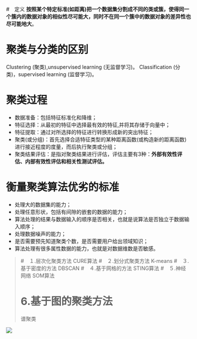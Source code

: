 #　定义
**按照某个特定标准(如距离)把一个数据集分割成不同的类或簇，使得同一个簇内的数据对象的相似性尽可能大，同时不在同一个簇中的数据对象的差异性也尽可能地大**。

# 聚类与分类的区别
Clustering (聚类),unsupervised learning (无监督学习)。
Classification (分类)，supervised learning (监督学习)。

# 聚类过程

- 数据准备：包括特征标准化和降维；
- 特征选择：从最初的特征中选择最有效的特征,并将其存储于向量中；
- 特征提取：通过对所选择的特征进行转换形成新的突出特征；
- 聚类(或分组)：首先选择合适特征类型的某种距离函数(或构造新的距离函数)进行接近程度的度量，而后执行聚类或分组；
- 聚类结果评估：是指对聚类结果进行评估，评估主要有3种：**外部有效性评估、内部有效性评估和相关性测试评估。**

#  衡量聚类算法优劣的标准

- 处理大的数据集的能力；
- 处理任意形状，包括有间隙的嵌套的数据的能力；
- 算法处理的结果与数据输入的顺序是否相关，也就是说算法是否独立于数据输入顺序；
- 处理数据噪声的能力；
- 是否需要预先知道聚类个数，是否需要用户给出领域知识；
- 算法处理有很多属性数据的能力，也就是对数据维数是否敏感。





>#　１.层次化聚类方法
>CURE算法
>#　２.划分式聚类方法
>K-means
>#　３.基于密度的方法
>DBSCAN
>#　４.基于网格的方法
>STING算法
>#　５.神经网络
>SOM算法
>#    6.基于图的聚类方法
>谱聚类

![](https://upload-images.jianshu.io/upload_images/18339009-3e688ba4b3d9611a.png?imageMogr2/auto-orient/strip%7CimageView2/2/w/1240)
